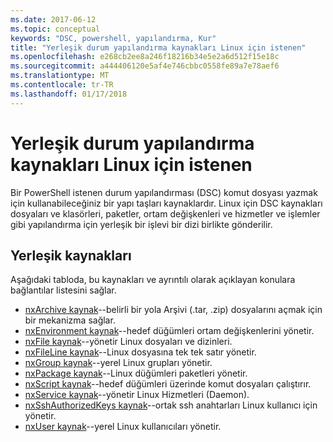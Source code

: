 ```yaml
---
ms.date: 2017-06-12
ms.topic: conceptual
keywords: "DSC, powershell, yapılandırma, Kur"
title: "Yerleşik durum yapılandırma kaynakları Linux için istenen"
ms.openlocfilehash: e268cb2ee8a246f18216b34e5e2a6d512f15e18c
ms.sourcegitcommit: a444406120e5af4e746cbbc0558fe89a7e78aef6
ms.translationtype: MT
ms.contentlocale: tr-TR
ms.lasthandoff: 01/17/2018
---
```

# <a name="built-in-desired-state-configuration-resources-for-linux"></a>Yerleşik durum yapılandırma kaynakları Linux için istenen

Bir PowerShell istenen durum yapılandırması (DSC) komut dosyası yazmak için kullanabileceğiniz bir yapı taşları kaynaklardır. Linux için DSC kaynakları dosyaları ve klasörleri, paketler, ortam değişkenleri ve hizmetler ve işlemler gibi yapılandırma için yerleşik bir işlevi bir dizi birlikte gönderilir.

## <a name="built-in-resources"></a>Yerleşik kaynakları 

Aşağıdaki tabloda, bu kaynakları ve ayrıntılı olarak açıklayan konulara bağlantılar listesini sağlar.

* [nxArchive kaynak](lnxArchiveResource.md)--belirli bir yola Arşivi (.tar, .zip) dosyalarını açmak için bir mekanizma sağlar.
* [nxEnvironment kaynak](lnxEnvironmentResource.md)--hedef düğümleri ortam değişkenlerini yönetir. 
* [nxFile kaynak](lnxFileResource.md)--yönetir Linux dosyaları ve dizinleri. 
* [nxFileLine kaynak](lnxFileLineResource.md)--Linux dosyasına tek tek satır yönetir. 
* [nxGroup kaynak](lnxGroupResource.md)--yerel Linux grupları yönetir. 
* [nxPackage kaynak](lnxPackageResource.md)--Linux düğümleri paketleri yönetir.
* [nxScript kaynak](lnxScriptResource.md)--hedef düğümleri üzerinde komut dosyaları çalıştırır.
* [nxService kaynak](lnxServiceResource.md)--yönetir Linux Hizmetleri (Daemon).
* [nxSshAuthorizedKeys kaynak](lnxSshAuthorizedKeysResource.md)--ortak ssh anahtarları Linux kullanıcı için yönetir. 
* [nxUser kaynak](lnxUserResource.md)--yerel Linux kullanıcıları yönetir. 
  
